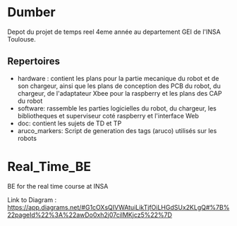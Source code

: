 # Dumber

Depot du projet de temps reel 4eme année au departement GEI de l'INSA Toulouse.

## Repertoires
- hardware : contient les plans pour la partie mecanique du robot et de son chargeur, ainsi que les plans de conception des PCB du robot, du chargeur, de l'adaptateur Xbee pour la raspberry  et les plans des CAP du robot
- software: rassemble les parties logicielles du robot, du chargeur, les bibliotheques et superviseur coté raspberry et l'interface Web
- doc: contient les sujets de TD et TP
- aruco_markers: Script de generation des tags (aruco) utilisés sur les robots

# Real_Time_BE
BE for the real time course at INSA


Link to Diagram : https://app.diagrams.net/#G1cOXsQIVWAtuiLikTjfOiLHGdSUx2KLgQ#%7B%22pageId%22%3A%22awDo0xh2j07cilMKjcz5%22%7D
